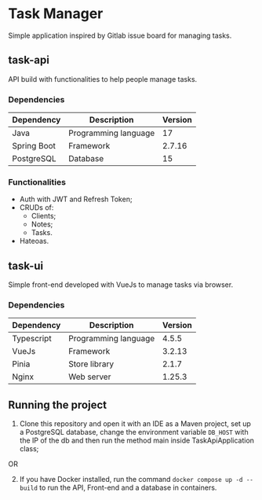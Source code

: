 # Task Manager

Simple application inspired by Gitlab issue board for managing tasks.

## task-api

API build with functionalities to help people manage tasks.

### Dependencies

| Dependency  | Description          | Version |
|-------------|----------------------|---------|
| Java        | Programming language | 17      |
| Spring Boot | Framework            | 2.7.16  |
| PostgreSQL  | Database             | 15      |

### Functionalities

- Auth with JWT and Refresh Token;
- CRUDs of:
  - Clients;
  - Notes;
  - Tasks.
- Hateoas.

## task-ui

Simple front-end developed with VueJs to manage tasks via browser.

### Dependencies

| Dependency | Description          | Version |
|------------|----------------------|---------|
| Typescript | Programming language | 4.5.5   |
| VueJs      | Framework            | 3.2.13  |
| Pinia      | Store library        | 2.1.7   |
| Nginx      | Web server           | 1.25.3  |

## Running the project

1. Clone this repository and open it with an IDE as a Maven project, set up a PostgreSQL database, change the environment variable ``DB_HOST`` with the IP of the db and then run the method main inside TaskApiApplication class;

OR

2. If you have Docker installed, run the command ``docker compose up -d --build`` to run the API, Front-end and a database in containers.  

